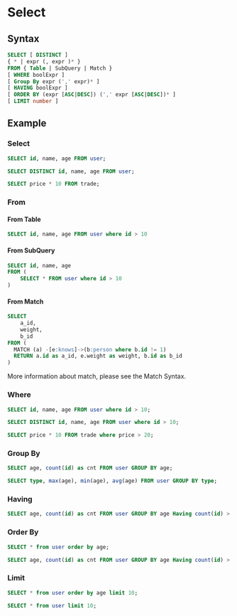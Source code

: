 # Select 

## Syntax

```sql
SELECT [ DISTINCT ]
{ * | expr (, expr )* }
FROM { Table | SubQuery | Match }
[ WHERE boolExpr ]
[ Group By expr (',' expr)* ]
[ HAVING boolExpr ]
[ ORDER BY (expr [ASC|DESC]) (',' expr [ASC|DESC])* ]
[ LIMIT number ]
```

## Example
### Select
```sql
SELECT id, name, age FROM user;

SELECT DISTINCT id, name, age FROM user;

SELECT price * 10 FROM trade;
```

### From
#### From Table
```sql
SELECT id, name, age FROM user where id > 10
```
#### From SubQuery
```sql
SELECT id, name, age 
FROM (
	SELECT * FROM user where id > 10
)
```
#### From Match
```sql
SELECT
	a_id,
	weight,
	b_id
FROM (
  MATCH (a) -[e:knows]->(b:person where b.id != 1)
  RETURN a.id as a_id, e.weight as weight, b.id as b_id
)
```
More information about match, please see the Match Syntax.

### Where
```sql
SELECT id, name, age FROM user where id > 10;

SELECT DISTINCT id, name, age FROM user where id > 10;

SELECT price * 10 FROM trade where price > 20;
```
### Group By
```sql
SELECT age, count(id) as cnt FROM user GROUP BY age;

SELECT type, max(age), min(age), avg(age) FROM user GROUP BY type;
```
### Having
```sql
SELECT age, count(id) as cnt FROM user GROUP BY age Having count(id) > 10;
```
### Order By
```sql
SELECT * from user order by age;

SELECT age, count(id) as cnt FROM user GROUP BY age Having count(id) > 10 Order by cnt;
```
### Limit
```sql
SELECT * from user order by age limit 10;

SELECT * from user limit 10;
```